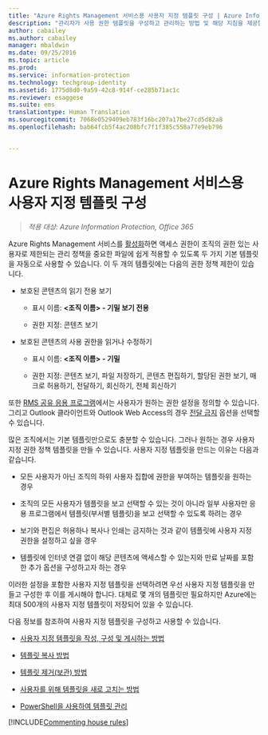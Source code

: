 ```yaml
---
title: "Azure Rights Management 서비스용 사용자 지정 템플릿 구성 | Azure Information Protection"
description: "관리자가 사용 권한 템플릿을 구성하고 관리하는 방법 및 해당 지침을 제공합니다. 최종 사용자와 기타 관리자는 템플릿을 통해 권한이 있는 사용자만 액세스할 수 있도록 제한된 정책을 중요한 파일에 쉽게 적용할 수 있습니다."
author: cabailey
ms.author: cabailey
manager: mbaldwin
ms.date: 09/25/2016
ms.topic: article
ms.prod: 
ms.service: information-protection
ms.technology: techgroup-identity
ms.assetid: 1775d8d0-9a59-42c8-914f-ce285b71ac1c
ms.reviewer: esaggese
ms.suite: ems
translationtype: Human Translation
ms.sourcegitcommit: 7068e0529409eb783f16bc207a17be27cd5d82a8
ms.openlocfilehash: bab64fcb5f4ac208bfc7f1f385c558a77e9eb796


---
```


# <a name="configuring-custom-templates-for-the-azure-rights-management-service"></a>Azure Rights Management 서비스용 사용자 지정 템플릿 구성

>*적용 대상: Azure Information Protection, Office 365*

Azure Rights Management 서비스를 [활성화](activate-service.md)하면 액세스 권한이 조직의 권한 있는 사용자로 제한되는 관리 정책을 중요한 파일에 쉽게 적용할 수 있도록 두 가지 기본 템플릿을 자동으로 사용할 수 있습니다. 이 두 개의 템플릿에는 다음의 권한 정책 제한이 있습니다.

-   보호된 콘텐츠의 읽기 전용 보기

    -   표시 이름: **&lt;조직 이름&gt; - 기밀 보기 전용**

    -   권한 지정: 콘텐츠 보기

-   보호된 콘텐츠의 사용 권한을 읽거나 수정하기

    -   표시 이름: **&lt;조직 이름&gt; - 기밀**

    -   권한 지정: 콘텐츠 보기, 파일 저장하기, 콘텐츠 편집하기, 할당된 권한 보기, 매크로 허용하기, 전달하기, 회신하기, 전체 회신하기

또한 [RMS 공유 응용 프로그램](../rms-client/sharing-app-windows.md)에서는 사용자가 원하는 권한 설정을 정의할 수 있습니다. 그리고 Outlook 클라이언트와 Outlook Web Access의 경우 [전달 금지](../deploy-use/configure-usage-rights.md#do-not-forward-option-for-emails) 옵션을 선택할 수 있습니다.

많은 조직에서는 기본 템플릿만으로도 충분할 수 있습니다. 그러나 원하는 경우 사용자 지정 권한 정책 템플릿을 만들 수 있습니다. 사용자 지정 템플릿을 만드는 이유는 다음과 같습니다.

-   모든 사용자가 아닌 조직의 하위 사용자 집합에 권한을 부여하는 템플릿을 원하는 경우

-   조직의 모든 사용자가 템플릿을 보고 선택할 수 있는 것이 아니라 일부 사용자만 응용 프로그램에서 템플릿(부서별 템플릿)을 보고 선택할 수 있도록 하려는 경우

-   보기와 편집은 허용하나 복사나 인쇄는 금지하는 것과 같이 템플릿에 사용자 지정 권한을 설정하고 싶을 경우

-   템플릿에 인터넷 연결 없이 해당 콘텐츠에 액세스할 수 있는지와 만료 날짜를 포함한 추가 옵션을 구성하고자 하는 경우

이러한 설정을 포함한 사용자 지정 템플릿을 선택하려면 우선 사용자 지정 템플릿을 만들고 구성한 후 이를 게시해야 합니다. 대체로 몇 개의 템플릿만 필요하지만 Azure에는 최대 500개의 사용자 지정 템플릿이 저장되어 있을 수 있습니다. 

다음 정보를 참조하여 사용자 지정 템플릿을 구성하고 사용할 수 있습니다.

-   [사용자 지정 템플릿을 작성, 구성 및 게시하는 방법](create-template.md)

-   [템플릿 복사 방법](copy-template.md)

-   [템플릿 제거(보관) 방법](remove-template.md)

-   [사용자를 위해 템플릿을 새로 고치는 방법](refresh-templates.md)

-   [PowerShell을 사용하여 템플릿 관리](configure-templates-with-powershell.md)

[!INCLUDE[Commenting house rules](../includes/houserules.md)]




<!--HONumber=Jan17_HO4-->


